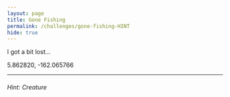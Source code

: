 ```yaml
---
layout: page
title: Gone Fishing
permalink: /challenges/gone-fishing-HINT
hide: true
---
```


I got a bit lost...  

5.862820, -162.065766

---

###### Hint: Creature

<!-- Answer - Snapper -->
